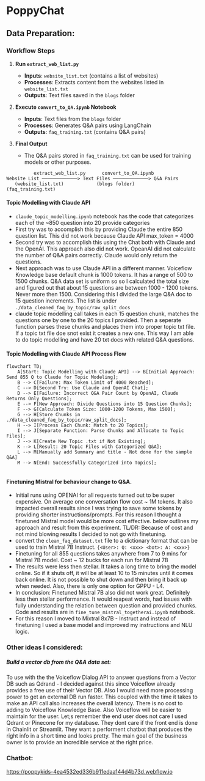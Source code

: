 # PoppyChat

## Data Preparation:
### Workflow Steps

1. **Run `extract_web_list.py`**
   - **Inputs**: `website_list.txt` (contains a list of websites)
   - **Processes**: Extracts content from the websites listed in `website_list.txt`
   - **Outputs**: Text files saved in the `blogs` folder

2. **Execute `convert_to_QA.ipynb` Notebook**
   - **Inputs**: Text files from the `blogs` folder
   - **Processes**: Generates Q&A pairs using LangChain
   - **Outputs**: `faq_training.txt` (contains Q&A pairs)

3. **Final Output**
   - The Q&A pairs stored in `faq_training.txt` can be used for training models or other purposes.

```
          extract_web_list.py      convert_to_QA.ipynb
Website List ─────────────> Text Files ─────────────> Q&A Pairs
   (website_list.txt)            (blogs folder)          (faq_training.txt)
```


#### Topic Modelling with Claude API
 - `claude_topic_modelling.ipynb` notebook has the code that categorizes each of the ~850 question into 20 provide categories
 - First try was to accomplish this by providing Claude the entire 850 question list. This did not work because Claude API max_token = 4000
 - Second try was to accomplish this using the Chat both with Claude and the OpenAI. This approach also did not work. OpeanAI did not calculate the number of Q&A pairs correctly. Claude would only return the questions.
 - Next approach was to use Claude API in a different manner. Voiceflow Knowledge base default chunk is 1000 tokens. It has a range of 500 to 1500 chunks. Q&A data set is uniform so so I calculated the total size and figured out that about 15 questions are between 1000 - 1200 tokens. Never more then 1500. Considering this I divided the large Q&A doc to 15 question increments. The list is under `./data_cleaned_faq_by_topic/raw_split_docs`
 - claude topic modelling call takes in each 15 question chunk, matches the questions one by one to the 20 topics I provided. Then a seperate function parses these chunks and places them into proper topic txt file. If a topic txt file doe snot exist it creates a new one. This way I am able to do topic modelling and have 20 txt docs with related Q&A questions. 

#### Topic Modelling with Claude API Process Flow

```mermaid
flowchart TD;
    A[Start: Topic Modelling with Claude API] --> B[Initial Approach: Send 855 Q to Claude for Topic Modeling];
    B --> C[Failure: Max Token Limit of 4000 Reached];
    C --> D[Second Try: Use Claude and OpenAI Chat];
    D --> E[Failure: Incorrect Q&A Pair Count by OpenAI, Claude Returns Only Questions];
    E --> F[New Approach: Divide Questions into 15 Question Chunks];
    F --> G[Calculate Token Size: 1000-1200 Tokens, Max 1500];
    G --> H[Store Chunks in ./data_cleaned_faq_by_topic/raw_split_docs];
    H --> I[Process Each Chunk: Match to 20 Topics];
    I --> J[Separate Function: Parse Chunks and Allocate to Topic Files];
    J --> K[Create New Topic .txt if Not Existing];
    K --> L[Result: 20 Topic Files with Categorized Q&A];
    L --> M[Manually add Summary and title - Not done for the sample Q&A]
    M --> N[End: Successfully Categorized into Topics];
    
```
#### Finetuning Mistral for behaviour change to Q&A.
- Initial runs using OPENAI for all requests turned out to be super expensive. On average one conversation flow cost ~ 1M tokens. It also impacted overall results since I was trying to save some tokens by providing shorter instructions/prompts. For this reason I thought a finetuned Mistral model would be more cost effective. below outlines my approach and result from this experiment. TL/DR: Because of cost and not mind blowing results I decided to not go with finetuning. 
- convert the `clean_faq_dataset.txt` file to a dictionary format that can be used to train Mistral 7B Instruct. `{<User>: Q: <xxx> <bot>: A: <xxx>}`
- Finetuning for all 855 questions takes anywhere from 7 to 9 mins for Mistral 7B model. Cost ~ 12 bucks for each run for Mistral 7B
- The results were less then stellar. It takes a long time to bring the model online. So if it shuts off, it will be at least 10 to 15 minutes until it comes back online. It is not possible to shut down and then bring it back up when needed. Also, there is only one option for GPPU - L4.
- In conclusion: Finetuned Mistral 7B also did not work great. Definitely less then stellar performance. It would reapeat words, had issues with fully understanding the relation between question and provided chunks. Code and results are in `fine_tune_mistral_togetherai.ipynb` notebook.
- For this reason I moved to Mixtral 8x7B - Instruct and instead of finetuning I used a base model and improved my instructions and NLU logic. 



###  Other ideas I considered:
##### Build a vector db from the Q&A data set:
 To use with the the Voiceflow Dialog API to answer questions from a Vector DB such as Qdrand - I decided against this since Voiceflow already provides a free use of their Vector DB. Also I would need more processing power to get an external DB run faster. This coupled with the time it takes to make an API call also increases the overall latency. There is no cost to adding to Voiceflow Knowledge Base. Also Voiceflow will be easier to maintain for the user. Let;s remember the end user does not care I used Qdrant or Pinecone for my database. They dont care if the front end is done in Chainlit or Streamlit. They want a performent chatbot that produces the right info in a short time and looks pretty. The main goal of the business owner is to provide an incredible service at the right price. 


### Chatbot:
https://poppykids-4ea4532ed336b911edaa144d4b73d.webflow.io

